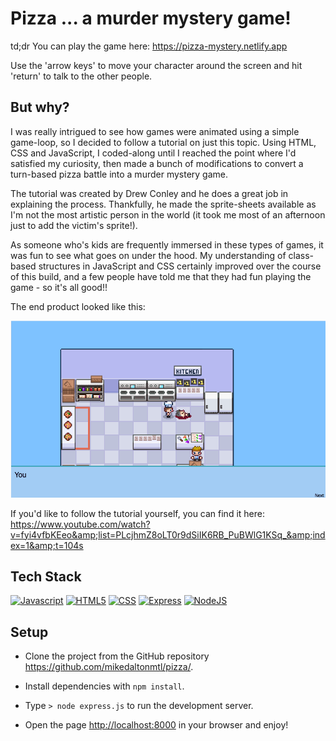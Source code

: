 # Pizza ... a murder mystery game!

td;dr You can play the game here: https://pizza-mystery.netlify.app

Use the 'arrow keys' to move your character around the screen and hit 'return' to talk to the other people.

## But why?

I was really intrigued to see how games were animated using a simple game-loop, so I decided to follow a tutorial 
on just this topic. Using HTML, CSS and JavaScript, I coded-along until I reached the point where I'd satisfied my curiosity, 
then made a bunch of modifications to convert a turn-based pizza battle into a murder mystery game.


The tutorial was created by Drew Conley and he does a great job in explaining the process. Thankfully, he made the sprite-sheets available 
as I'm not the most artistic person in the world (it took me most of an afternoon just to add the victim's sprite!).


As someone who's kids are frequently immersed in these types of games, it was fun to see what goes on under the hood. 
My understanding of class-based structures in JavaScript and CSS certainly improved over the course of this build, and a few people 
have told me that they had fun playing the game - so it's all good!!

The end product looked like this:

![Game Action](./images/mystery.gif)


If you'd like to follow the tutorial yourself, you can find it here: https://www.youtube.com/watch?v=fyi4vfbKEeo&amp;list=PLcjhmZ8oLT0r9dSiIK6RB_PuBWlG1KSq_&amp;index=1&amp;t=104s

## Tech Stack

[![Javascript](https://img.shields.io/badge/-JavaScript-F7DF1E?style=for-the-badge&logo=javascript&logoColor=black)](https://www.ecma-international.org/publications-and-standards/standards/ecma-262/)
[![HTML5](https://img.shields.io/badge/-HTML5-E34F26?style=for-the-badge&logo=html5&logoColor=white)](https://whatwg.org/)
[![CSS](https://img.shields.io/badge/-CSS-1572B6?style=for-the-badge&logo=css3&logoColor=white)](https://www.w3.org/Style/CSS/Overview.en.html)
[![Express](https://img.shields.io/badge/Express-black?style=for-the-badge&logo=express&logoColor=white)](https://expressjs.com/)
[![NodeJS](https://img.shields.io/badge/node.js-6DA55F?style=for-the-badge&logo=node.js&logoColor=white)](https://nodejs.org/en)

## Setup

- Clone the project from the GitHub repository <https://github.com/mikedaltonmtl/pizza/>.

- Install dependencies with `npm install`.

- Type `> node express.js` to run the development server.

- Open the page <http://localhost:8000> in your browser and enjoy!

